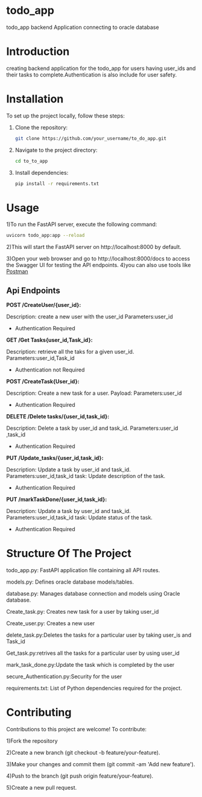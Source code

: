 # todo_app
todo_app backend Application connecting to oracle database

# Introduction
creating backend application for the todo_app for users having user_ids and their tasks to complete.Authentication is also include for user safety.

# Installation

To set up the project locally, follow these steps:

1. Clone the repository:
    ```bash
    git clone https://github.com/your_username/to_do_app.git
    ```
2. Navigate to the project directory:
    ```bash
    cd to_to_app
    ```
3. Install dependencies:
    ```bash
    pip install -r requirements.txt
    ```
# Usage

1)To run the FastAPI server, execute the following command:
```bash
uvicorn todo_app:app --reload
```
2)This will start the FastAPI server on http://localhost:8000 by default.

3)Open your web browser and go to http://localhost:8000/docs to access the Swagger UI for testing the API endpoints.
4)you can also use tools like [Postman](https://www.postman.com/)

## Api Endpoints

**POST /CreateUser/{user_id}:**

Description: create a new user with the user_id
Parameters:user_id
* Authentication Required


**GET /Get Tasks{user_id,Task_id}:**

Description: retrieve all the taks for a given user_id.
Parameters:user_id,Task_id
* Authentication not Required

**POST /CreateTask{User_id}:**

Description: Create a new task for a user.
Payload:
Parameters:user_id
* Authentication Required


**DELETE /Delete tasks/{user_id,task_id}:**

Description: Delete a task by user_id and task_id.
Parameters:user_id ,task_id
* Authentication Required


**PUT /Update_tasks/{user_id,task_id}:**

Description: Update a task by user_id and task_id.
Parameters:user_id,task_id
task: Update description of the task.
* Authentication Required

**PUT /markTaskDone/{user_id,task_id}:**

Description: Update a task by user_id and task_id.
Parameters:user_id,task_id
task: Update status of the task.
* Authentication Required

# Structure Of The Project
todo_app.py: FastAPI application file containing all  API routes.

models.py: Defines oracle database models/tables.

database.py: Manages database connection and models using Oracle database.

Create_task.py: Creates new task for a user by taking user_id

Create_user.py: Creates a new user

delete_task.py:Deletes the tasks for a particular user by taking user_is and Task_id

Get_task.py:retrives all the tasks for a particular user by using user_id

mark_task_done.py:Update the task which is completed by the user

secure_Authentication.py:Security for the user

requirements.txt: List of Python dependencies required for the project.


# Contributing
Contributions to this project are welcome! To contribute:

1)Fork the repository

2)Create a new branch (git checkout -b feature/your-feature).

3)Make your changes and commit them (git commit -am 'Add new feature').

4)Push to the branch (git push origin feature/your-feature).

5)Create a new pull request.
